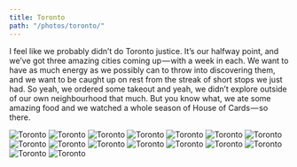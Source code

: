 ```yaml
---
title: Toronto
path: "/photos/toronto/"
---
```


I feel like we probably didn’t do Toronto justice. It’s our halfway point, and we’ve got three amazing cities coming up — with a week in each. We want to have as much energy as we possibly can to throw into discovering them, and we want to be caught up on rest from the streak of short stops we just had. So yeah, we ordered some takeout and yeah, we didn’t explore outside of our own neighbourhood that much. But you know what, we ate some amazing food and we watched a whole season of House of Cards — so there.

<img alt="Toronto" src="https://s3.eu-west-2.amazonaws.com/jackwreid/jackwreid/trips/toronto/airport-view.jpg" />
<img alt="Toronto" src="https://s3.eu-west-2.amazonaws.com/jackwreid/jackwreid/trips/toronto/graffiti.jpg"/>
<img alt="Toronto" src="https://s3.eu-west-2.amazonaws.com/jackwreid/jackwreid/trips/toronto/qs-cables.jpg"/>
<img alt="Toronto" src="https://s3.eu-west-2.amazonaws.com/jackwreid/jackwreid/trips/toronto/cn-cables.jpg"/>
<img alt="Toronto" src="https://s3.eu-west-2.amazonaws.com/jackwreid/jackwreid/trips/toronto/street-reader.jpg"/>
<img alt="Toronto" src="https://s3.eu-west-2.amazonaws.com/jackwreid/jackwreid/trips/toronto/niagara-wide.jpg"/>
<img alt="Toronto" src="https://s3.eu-west-2.amazonaws.com/jackwreid/jackwreid/trips/toronto/cold-falls.jpg"/>
<img alt="Toronto" src="https://s3.eu-west-2.amazonaws.com/jackwreid/jackwreid/trips/toronto/falls-city.jpg"/>
<img alt="Toronto" src="https://s3.eu-west-2.amazonaws.com/jackwreid/jackwreid/trips/toronto/niagara-river.jpg"/>
<img alt="Toronto" src="https://s3.eu-west-2.amazonaws.com/jackwreid/jackwreid/trips/toronto/s-bend.jpg"/>
<img alt="Toronto" src="https://s3.eu-west-2.amazonaws.com/jackwreid/jackwreid/trips/toronto/pizza.jpg"/>
<img alt="Toronto" src="https://s3.eu-west-2.amazonaws.com/jackwreid/jackwreid/trips/toronto/cn-scape.jpg"/>
<img alt="Toronto" src="https://s3.eu-west-2.amazonaws.com/jackwreid/jackwreid/trips/toronto/rbc-scape.jpg"/>
<img alt="Toronto" src="https://s3.eu-west-2.amazonaws.com/jackwreid/jackwreid/trips/toronto/sim-city.jpg"/>
<img alt="Toronto" src="https://s3.eu-west-2.amazonaws.com/jackwreid/jackwreid/trips/toronto/rail-yard.jpg"/>
<img alt="Toronto" src="https://s3.eu-west-2.amazonaws.com/jackwreid/jackwreid/trips/toronto/floor-selfie.jpg"/>
